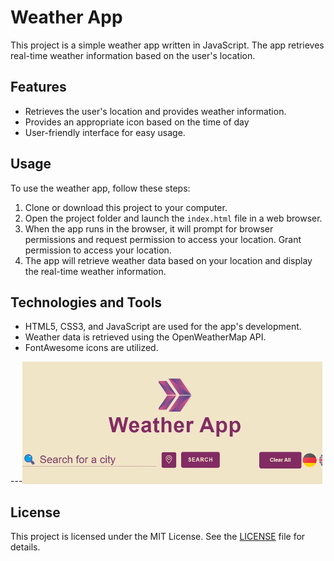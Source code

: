 # Weather App

This project is a simple weather app written in JavaScript. The app retrieves real-time weather information based on the user's location.

## Features

- Retrieves the user's location and provides weather information.
- Provides an appropriate icon based on the time of day
- User-friendly interface for easy usage.

## Usage

To use the weather app, follow these steps:

1. Clone or download this project to your computer.
2. Open the project folder and launch the `index.html` file in a web browser.
3. When the app runs in the browser, it will prompt for browser permissions and request permission to access your location. Grant permission to access your location.
4. The app will retrieve weather data based on your location and display the real-time weather information.

## Technologies and Tools

- HTML5, CSS3, and JavaScript are used for the app's development.
- Weather data is retrieved using the OpenWeatherMap API.
- FontAwesome icons are utilized.

---![Proje Gif'i](/gif/giphy.gif)

## License

This project is licensed under the MIT License. See the [LICENSE](LICENSE) file for details.


